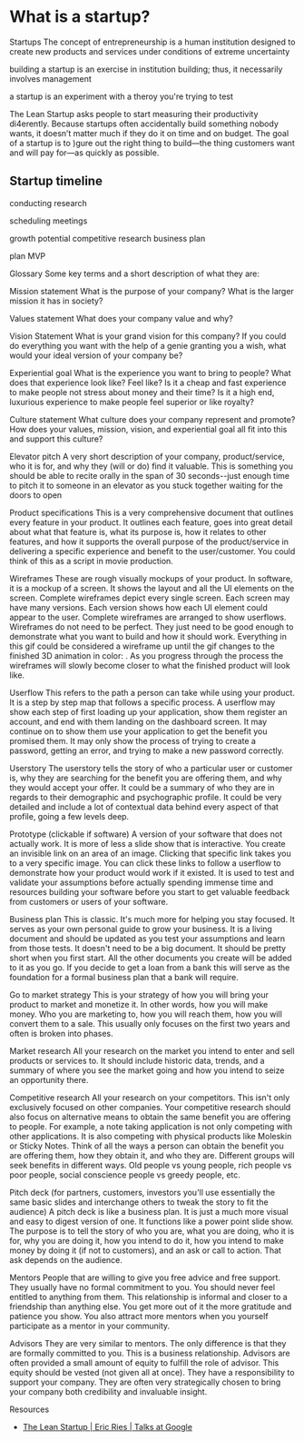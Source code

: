 # What is a startup?
Startups
The concept of entrepreneurship is a human institution designed to create new products and services under conditions of extreme uncertainty

building a startup is an exercise in institution building; thus, it necessarily involves management

a startup is an experiment with a theroy you're trying to test

The Lean Startup asks people to start measuring their productivity di4erently. Because startups often accidentally build something nobody wants, it doesn’t matter much if they do it on time and on budget. The goal of a startup is to )gure out the right thing to build—the thing customers want and will pay for—as quickly as possible.

## Startup timeline

conducting research

scheduling meetings

growth potential
competitive research
business plan

plan MVP

Glossary
Some key terms and a short description of what they are:

Mission statement
What is the purpose of your company? What is the larger mission it has in society?

Values statement
What does your company value and why?

Vision Statement
What is your grand vision for this company? If you could do everything you want with the help of a genie granting you a wish, what would your ideal version of your company be?

Experiential goal
What is the experience you want to bring to people? What does that experience look like? Feel like? Is it a cheap and fast experience to make people not stress about money and their time? Is it a high end, luxurious experience to make people feel superior or like royalty?

Culture statement
What culture does your company represent and promote? How does your values, mission, vision, and experiential goal all fit into this and support this culture?

Elevator pitch
A very short description of your company, product/service, who it is for, and why they (will or do) find it valuable. This is something you should be able to recite orally in the span of 30 seconds--just enough time to pitch it to someone in an elevator as you stuck together waiting for the doors to open

Product specifications
This is a very comprehensive document that outlines every feature in your product. It outlines each feature, goes into great detail about what that feature is, what its purpose is, how it relates to other features, and how it supports the overall purpose of the product/service in delivering a specific experience and benefit to the user/customer. You could think of this as a script in movie production.

Wireframes
These are rough visually mockups of your product. In software, it is a mockup of a screen. It shows the layout and all the UI elements on the screen. Complete wireframes depict every single screen. Each screen may have many versions. Each version shows how each UI element could appear to the user. Complete wireframes are arranged to show userflows. Wireframes do not need to be perfect. They just need to be good enough to demonstrate what you want to build and how it should work. Everything in this gif could be considered a wireframe up until the gif changes to the finished 3D animation in color: . As you progress through the process the wireframes will slowly become closer to what the finished product will look like.

Userflow
This refers to the path a person can take while using your product. It is a step by step map that follows a specific process. A userflow may show each step of first loading up your application, show them register an account, and end with them landing on the dashboard screen. It may continue on to show them use your application to get the benefit you promised them. It may only show the process of trying to create a password, getting an error, and trying to make a new password correctly.

Userstory
The userstory tells the story of who a particular user or customer is, why they are searching for the benefit you are offering them, and why they would accept your offer. It could be a summary of who they are in regards to their demographic and psychographic profile. It could be very detailed and include a lot of contextual data behind every aspect of that profile, going a few levels deep.

Prototype (clickable if software)
A version of your software that does not actually work. It is more of less a slide show that is interactive. You create an invisible link on an area of an image. Clicking that specific link takes you to a very specific image. You can click these links to follow a userflow to demonstrate how your product would work if it existed. It is used to test and validate your assumptions before actually spending immense time and resources building your software before you start to get valuable feedback from customers or users of your software.

Business plan
This is classic. It's much more for helping you stay focused. It serves as your own personal guide to grow your business. It is a living document and should be updated as you test your assumptions and learn from those tests. It doesn't need to be a big document. It should be pretty short when you first start. All the other documents you create will be added to it as you go. If you decide to get a loan from a bank this will serve as the foundation for a formal business plan that a bank will require.

Go to market strategy
This is your strategy of how you will bring your product to market and monetize it. In other words, how you will make money. Who you are marketing to, how you will reach them, how you will convert them to a sale. This usually only focuses on the first two years and often is broken into phases.

Market research
All your research on the market you intend to enter and sell products or services to. It should include historic data, trends, and a summary of where you see the market going and how you intend to seize an opportunity there.

Competitive research
All your research on your competitors. This isn't only exclusively focused on other companies. Your competitive research should also focus on alternative means to obtain the same benefit you are offering to people. For example, a note taking application is not only competing with other applications. It is also competing with physical products like Moleskin or Sticky Notes. Think of all the ways a person can obtain the benefit you are offering them, how they obtain it, and who they are. Different groups will seek benefits in different ways. Old people vs young people, rich people vs poor people, social conscience people vs greedy people, etc.

Pitch deck (for partners, customers, investors you'll use essentially the same basic slides and interchange others to tweak the story to fit the audience)
A pitch deck is like a business plan. It is just a much more visual and easy to digest version of one. It functions like a power point slide show. The purpose is to tell the story of who you are, what you are doing, who it is for, why you are doing it, how you intend to do it, how you intend to make money by doing it (if not to customers), and an ask or call to action. That ask depends on the audience.

Mentors
People that are willing to give you free advice and free support. They usually have no formal commitment to you. You should never feel entitled to anything from them. This relationship is informal and closer to a friendship than anything else. You get more out of it the more gratitude and patience you show. You also attract more mentors when you yourself participate as a mentor in your community.

Advisors
They are very similar to mentors. The only difference is that they are formally committed to you. This is a business relationship. Advisors are often provided a small amount of equity to fulfill the role of advisor. This equity should be vested (not given all at once). They have a responsibility to support your company. They are often very strategically chosen to bring your company both credibility and invaluable insight.

Resources
- [The Lean Startup | Eric Ries | Talks at Google](https://www.youtube.com/watch?v=fEvKo90qBns&t=417s&ab_channel=TalksatGoogle)